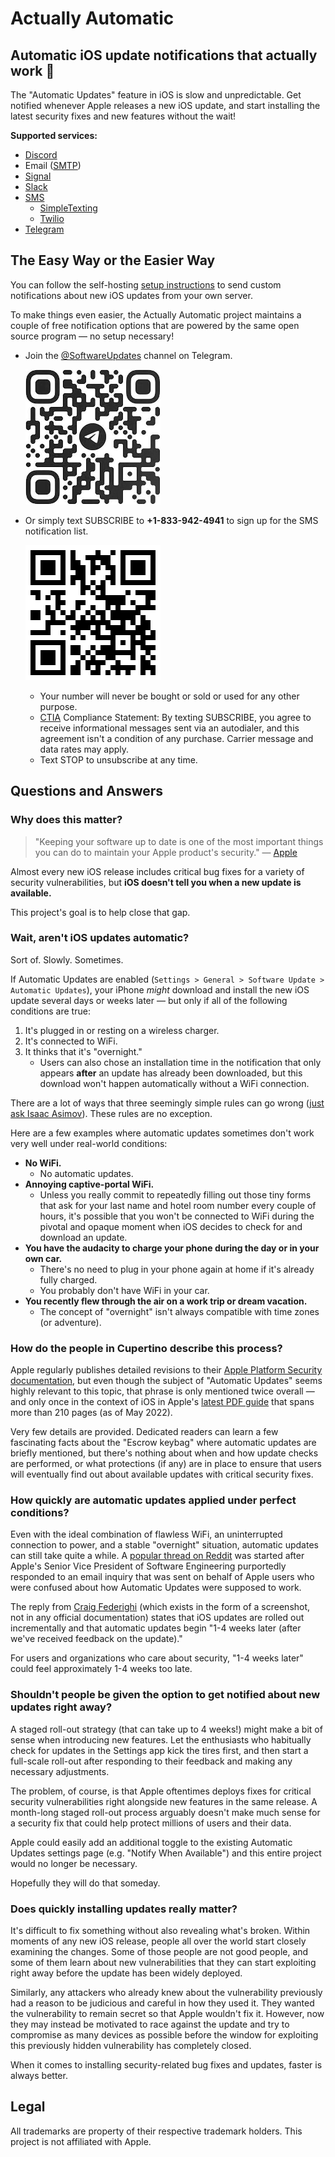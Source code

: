 # Actually Automatic
## Automatic iOS update notifications that actually work 🤯

The "Automatic Updates" feature in iOS is slow and unpredictable. Get notified whenever Apple releases a new iOS update, and start installing the latest security fixes and new features without the wait!

**Supported services:**
* [Discord](https://discord.com/)
* Email ([SMTP](https://en.wikipedia.org/wiki/Simple_Mail_Transfer_Protocol))
* [Signal](https://signal.org/)
* [Slack](https://slack.com/)
* [SMS](https://en.wikipedia.org/wiki/SMS)
  * [SimpleTexting](https://simpletexting.com/)
  * [Twilio](https://www.twilio.com/sms)
* [Telegram](https://telegram.org/)

## The Easy Way or the Easier Way

You can follow the self-hosting [setup instructions](SETUP.md) to send custom notifications about new iOS updates from your own server.

To make things even easier, the Actually Automatic project maintains a couple of free notification options that are powered by the same open source program — no setup necessary!

* Join the [@SoftwareUpdates](https://t.me/SoftwareUpdates) channel on Telegram.

  ![QR code shortcut for @SoftwareUpdates on Telegram](images/telegram-qr.png)
* Or simply text SUBSCRIBE to **+1-833-942-4941** to sign up for the SMS notification list.

  ![QR code shortcut for +18339424941](images/sms-qr.png)
  * Your number will never be bought or sold or used for any other purpose.
  * [CTIA](https://www.ctia.org/about-ctia/our-mission/) Compliance Statement: By texting SUBSCRIBE, you agree to receive informational messages sent via an autodialer, and this agreement isn't a condition of any purchase. Carrier message and data rates may apply.
  * Text STOP to unsubscribe at any time.

## Questions and Answers

### Why does this matter?
> "Keeping your software up to date is one of the most important things you can do to maintain your Apple product's security." — [Apple](https://support.apple.com/en-us/HT201222)

Almost every new iOS release includes critical bug fixes for a variety of security vulnerabilities, but **iOS doesn't tell you when a new update is available.**

This project's goal is to help close that gap.

### Wait, aren't iOS updates automatic?

Sort of. Slowly. Sometimes.

If Automatic Updates are enabled (`Settings > General > Software Update > Automatic Updates`), your iPhone *might* download and install the new iOS update several days or weeks later — but only if all of the following conditions are true:

1. It's plugged in or resting on a wireless charger.
2. It's connected to WiFi.
3. It thinks that it's "overnight."
   * Users can also chose an installation time in the notification that only appears **after** an update has already been downloaded, but this download won't happen automatically without a WiFi connection.

There are a lot of ways that three seemingly simple rules can go wrong ([just ask Isaac Asimov](https://en.wikipedia.org/wiki/Three_Laws_of_Robotics)). These rules are no exception.

Here are a few examples where automatic updates sometimes don't work very well under real-world conditions:

* **No WiFi.**
  * No automatic updates.
* **Annoying captive-portal WiFi.**
  * Unless you really commit to repeatedly filling out those tiny forms that ask for your last name and hotel room number every couple of hours, it's possible that you won't be connected to WiFi during the pivotal and opaque moment when iOS decides to check for and download an update.
* **You have the audacity to charge your phone during the day or in your own car.**
  * There's no need to plug in your phone again at home if it's already fully charged.
  * You probably don't have WiFi in your car.
* **You recently flew through the air on a work trip or dream vacation.**
  * The concept of "overnight" isn't always compatible with time zones (or adventure).

### How do the people in Cupertino describe this process?

Apple regularly publishes detailed revisions to their [Apple Platform Security documentation](https://support.apple.com/guide/security/welcome/web), but even though the subject of "Automatic Updates" seems highly relevant to this topic, that phrase is only mentioned twice overall — and only once in the context of iOS in Apple's [latest PDF guide](https://manuals.info.apple.com/MANUALS/1000/MA1902/en_US/apple-platform-security-guide.pdf) that spans more than 210 pages (as of May 2022).

Very few details are provided. Dedicated readers can learn a few fascinating facts about the "Escrow keybag" where automatic updates are briefly mentioned, but there's nothing about when and how update checks are performed, or what protections (if any) are in place to ensure that users will eventually find out about available updates with critical security fixes.

### How quickly are automatic updates applied under perfect conditions?

Even with the ideal combination of flawless WiFi, an uninterrupted connection to power, and a stable "overnight" situation, automatic updates can still take quite a while. A [popular thread on Reddit](https://www.reddit.com/r/ios/comments/trj7c1/craig_federighis_response_to_question_about_ios/) was started after Apple's Senior Vice President of Software Engineering purportedly responded to an email inquiry that was sent on behalf of Apple users who were confused about how Automatic Updates were supposed to work.

The reply from [Craig Federighi](https://www.apple.com/leadership/craig-federighi/) (which exists in the form of a screenshot, not in any official documentation) states that iOS updates are rolled out incrementally and that automatic updates begin "1-4 weeks later (after we've received feedback on the update)."

For users and organizations who care about security, "1-4 weeks later" could feel approximately 1-4 weeks too late.

### Shouldn't people be given the option to get notified about new updates right away?

A staged roll-out strategy (that can take up to 4 weeks!) might make a bit of sense when introducing new features. Let the enthusiasts who habitually check for updates in the Settings app kick the tires first, and then start a full-scale roll-out after responding to their feedback and making any necessary adjustments.

The problem, of course, is that Apple oftentimes deploys fixes for critical security vulnerabilities right alongside new features in the same release. A month-long staged roll-out process arguably doesn't make much sense for a security fix that could help protect millions of users and their data.

Apple could easily add an additional toggle to the existing Automatic Updates settings page (e.g. "Notify When Available") and this entire project would no longer be necessary.

Hopefully they will do that someday.

### Does quickly installing updates really matter?

It's difficult to fix something without also revealing what's broken. Within moments of any new iOS release, people all over the world start closely examining the changes. Some of those people are not good people, and some of them learn about new vulnerabilities that they can start exploiting right away before the update has been widely deployed.

Similarly, any attackers who already knew about the vulnerability previously had a reason to be judicious and careful in how they used it. They wanted the vulnerability to remain secret so that Apple wouldn't fix it. However, now they may instead be motivated to race against the update and try to compromise as many devices as possible before the window for exploiting this previously hidden vulnerability has completely closed. 

When it comes to installing security-related bug fixes and updates, faster is always better.

## Legal

All trademarks are property of their respective trademark holders. This project is not affiliated with Apple.

